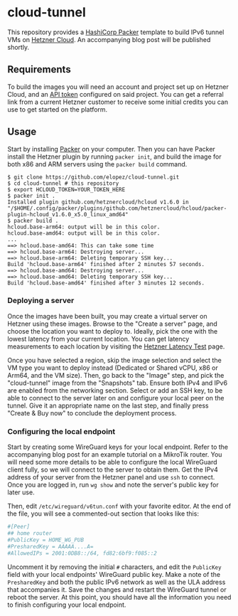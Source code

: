 # cloud-tunnel

This repository provides a [HashiCorp
Packer](https://developer.hashicorp.com/packer) template to build IPv6 tunnel
VMs on [Hetzner Cloud](https://www.hetzner.com/cloud/). An accompanying blog
post will be published shortly.

## Requirements
To build the images you will need an account and project set up on Hetzner
Cloud, and an [API token](https://docs.hetzner.cloud/#getting-started)
configured on said project. You can get a referral link from a current Hetzner
customer to receive some initial credits you can use to get started on the
platform.

## Usage
Start by installing [Packer](https://developer.hashicorp.com/packer/install) on
your computer. Then you can have Packer install the Hetzner plugin by running
`packer init`, and build the image for both x86 and ARM servers using the
`packer build` command.

```shell
$ git clone https://github.com/elopez/cloud-tunnel.git
$ cd cloud-tunnel # this repository
$ export HCLOUD_TOKEN=YOUR_TOKEN_HERE
$ packer init .
Installed plugin github.com/hetznercloud/hcloud v1.6.0 in "/$HOME/.config/packer/plugins/github.com/hetznercloud/hcloud/packer-plugin-hcloud_v1.6.0_x5.0_linux_amd64"
$ packer build .
hcloud.base-arm64: output will be in this color.
hcloud.base-amd64: output will be in this color.
...
==> hcloud.base-amd64: This can take some time
==> hcloud.base-arm64: Destroying server...
==> hcloud.base-arm64: Deleting temporary SSH key...
Build 'hcloud.base-arm64' finished after 2 minutes 57 seconds.
==> hcloud.base-amd64: Destroying server...
==> hcloud.base-amd64: Deleting temporary SSH key...
Build 'hcloud.base-amd64' finished after 3 minutes 12 seconds.
```

### Deploying a server

Once the images have been built, you may create a virtual server on Hetzner
using these images. Browse to the "Create a server" page, and choose the
location you want to deploy to. Ideally, pick the one with the lowest latency
from your current location. You can get latency measurements to each location by
visiting the [Hetzner Latency Test](https://hetzner-latency.sliplane.io/) page.

Once you have selected a region, skip the image selection and select the VM type
you want to deploy instead (Dedicated or Shared vCPU, x86 or Arm64, and the VM
size). Then, go back to the "Image" step, and pick the "cloud-tunnel" image from
the "Snapshots" tab. Ensure both IPv4 and IPv6 are enabled from the networking
section. Select or add an SSH key, to be able to connect to the server later on
and configure your local peer on the tunnel. Give it an appropriate name on the
last step, and finally press "Create & Buy now" to conclude the deployment
process.

### Configuring the local endpoint

Start by creating some WireGuard keys for your local endpoint. Refer to the
accompanying blog post for an example tutorial on a MikroTik router. You will
need some more details to be able to configure the local WireGuard client fully,
so we will connect to the server to obtain them. Get the IPv4 address of your
server from the Hetzner panel and use `ssh` to connect. Once you are logged in,
run `wg show` and note the server's public key for later use.

Then, edit `/etc/wireguard/v6tun.conf` with your favorite editor. At the end of
the file, you will see a commented-out section that looks like this:

```toml
#[Peer]
## home router
#PublicKey = HOME_WG_PUB
#PresharedKey = AAAAA....A=
#AllowedIPs = 2001:0DB8::/64, fd82:6bf9:f085::2
```

Uncomment it by removing the initial `#` characters, and edit the `PublicKey`
field with your local endpoints' WireGuard public key. Make a note of the
`PresharedKey` and both the public IPv6 network as well as the ULA address that
accompanies it. Save the changes and restart the WireGuard tunnel or reboot the
server. At this point, you should have all the information you need to finish
configuring your local endpoint.